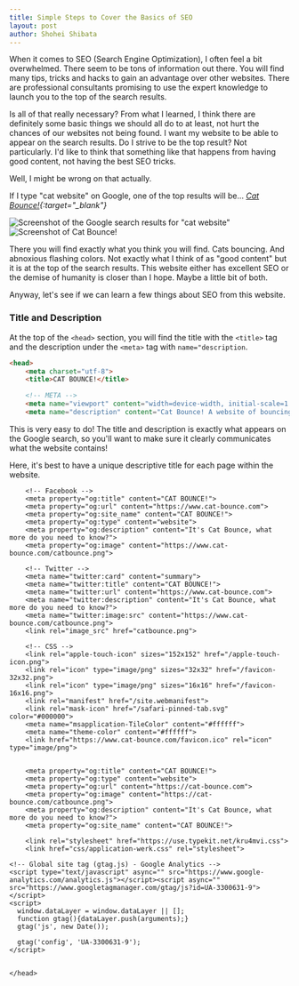 ```yaml
---
title: Simple Steps to Cover the Basics of SEO
layout: post
author: Shohei Shibata
---
```


When it comes to SEO (Search Engine Optimization), I often feel a bit overwhelmed. There seem to be tons of information out there. You will find many tips, tricks and hacks to gain an advantage over other websites. There are professional consultants promising to use the expert knowledge to launch you to the top of the search results.

Is all of that really necessary? From what I learned, I think there are definitely some basic things we should all do to at least, not hurt the chances of our websites not being found. I want my website to be able to appear on the search results. Do I strive to be the top result? Not particularly. I'd like to think that something like that happens from having good content, not having the best SEO tricks. 

Well, I might be wrong on that actually.

If I type "cat website" on Google, one of the top results will be... *[Cat Bounce!](https://cat-bounce.com/){:target="_blank"}*

![Screenshot of the Google search results for "cat website"]()
![Screenshot of Cat Bounce!]()

There you will find exactly what you think you will find. Cats bouncing. And abnoxious flashing colors. Not exactly what I think of as "good content" but it is at the top of the search results. This website either has excellent SEO or the demise of humanity is closer than I hope. Maybe a little bit of both.

Anyway, let's see if we can learn a few things about SEO from this website.

### Title and Description

At the top of the `<head>` section, you will find the title with the `<title>` tag and the description under the `<meta>` tag with `name="description`.

```html
<head>
    <meta charset="utf-8">
    <title>CAT BOUNCE!</title>

    <!-- META -->
    <meta name="viewport" content="width=device-width, initial-scale=1.0">
    <meta name="description" content="Cat Bounce! A website of bouncing cats.">
```

This is very easy to do! The title and description is exactly what appears on the Google search, so you'll want to make sure it clearly communicates what the website contains!

Here, it's best to have a unique descriptive title for each page within the website. 

```
    <!-- Facebook -->
    <meta property="og:title" content="CAT BOUNCE!">
    <meta property="og:url" content="https://www.cat-bounce.com">
    <meta property="og:site_name" content="CAT BOUNCE!">
    <meta property="og:type" content="website">
    <meta property="og:description" content="It's Cat Bounce, what more do you need to know?">
    <meta property="og:image" content="https://www.cat-bounce.com/catbounce.png">

    <!-- Twitter -->
    <meta name="twitter:card" content="summary">
    <meta name="twitter:title" content="CAT BOUNCE!">
    <meta name="twitter:url" content="https://www.cat-bounce.com">
    <meta name="twitter:description" content="It's Cat Bounce, what more do you need to know?">
    <meta name="twitter:image:src" content="https://www.cat-bounce.com/catbounce.png">
    <link rel="image_src" href="catbounce.png">

    <!-- CSS -->
    <link rel="apple-touch-icon" sizes="152x152" href="/apple-touch-icon.png">
	<link rel="icon" type="image/png" sizes="32x32" href="/favicon-32x32.png">
	<link rel="icon" type="image/png" sizes="16x16" href="/favicon-16x16.png">
	<link rel="manifest" href="/site.webmanifest">
	<link rel="mask-icon" href="/safari-pinned-tab.svg" color="#000000">
	<meta name="msapplication-TileColor" content="#ffffff">
	<meta name="theme-color" content="#ffffff">
	<link href="https://www.cat-bounce.com/favicon.ico" rel="icon" type="image/png">


    <meta property="og:title" content="CAT BOUNCE!">
    <meta property="og:type" content="website">
    <meta property="og:url" content="https://cat-bounce.com">
    <meta property="og:image" content="https://cat-bounce.com/catbounce.png">
    <meta property="og:description" content="It's Cat Bounce, what more do you need to know?">
    <meta property="og:site_name" content="CAT BOUNCE!">

	<link rel="stylesheet" href="https://use.typekit.net/kru4mvi.css">
	<link href="css/application-werk.css" rel="stylesheet">

<!-- Global site tag (gtag.js) - Google Analytics -->
<script type="text/javascript" async="" src="https://www.google-analytics.com/analytics.js"></script><script async="" src="https://www.googletagmanager.com/gtag/js?id=UA-3300631-9"></script>
<script>
  window.dataLayer = window.dataLayer || [];
  function gtag(){dataLayer.push(arguments);}
  gtag('js', new Date());

  gtag('config', 'UA-3300631-9');
</script>


</head>
```



